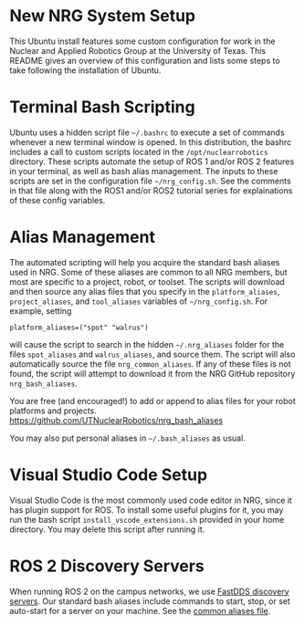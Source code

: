 # New NRG System Setup

This Ubuntu install features some custom configuration for work in the Nuclear and Applied Robotics Group at the University of Texas. This README gives an overview of this configuration and lists some steps to take following the installation of Ubuntu.

# Terminal Bash Scripting

Ubuntu uses a hidden script file `~/.bashrc` to execute a set of commands whenever a new terminal window is opened. In this distribution, the bashrc includes a call to custom scripts located in the `/opt/nuclearrobotics` directory. These scripts automate the setup of ROS 1 and/or ROS 2 features in your terminal, as well as bash alias management. The inputs to these scripts are set in the configuration file `~/nrg_config.sh`. See the comments in that file along with the ROS1 and/or ROS2 tutorial series for explainations of these config variables.

# Alias Management

The automated scripting will help you acquire the standard bash aliases used in NRG. Some of these aliases are common to all NRG members, but most are specific to a project, robot, or toolset. The scripts will download and then source any alias files that you specify in the ```platform_aliases```, ```project_aliases```, and ```tool_aliases``` variables of ```~/nrg_config.sh```. For example, setting

    platform_aliases=("spot" "walrus")  
    
will cause the script to search in the hidden ```~/.nrg_aliases``` folder for the files ```spot_aliases``` and ```walrus_aliases```, and source them. The script will also automatically source the file ```nrg_common_aliases```. If any of these files is not found, the script will attempt to download it from the NRG GitHub repository ```nrg_bash_aliases```.

You are free (and encouraged!) to add or append to alias files for your robot platforms and projects.
https://github.com/UTNuclearRobotics/nrg_bash_aliases

You may also put personal aliases in ```~/.bash_aliases``` as usual.

# Visual Studio Code Setup

Visual Studio Code is the most commonly used code editor in NRG, since it has plugin support for ROS. To install some useful plugins for it, you may run the bash script `install_vscode_extensions.sh` provided in your home directory. You may delete this script after running it.

# ROS 2 Discovery Servers

When running ROS 2 on the campus networks, we use [FastDDS discovery servers](https://fast-dds.docs.eprosima.com/en/latest/fastdds/ros2/ros2.html). Our standard bash aliases include commands to start, stop, or set auto-start for a server on your machine. See the [common aliases file](https://github.com/UTNuclearRobotics/nrg_bash_aliases/blob/master/nrg_common_aliases).